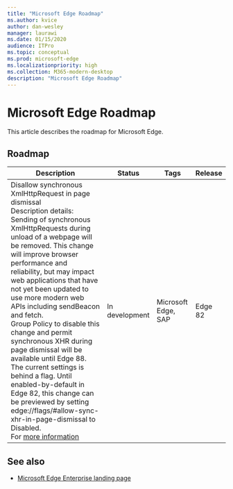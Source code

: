 ```yaml
---
title: "Microsoft Edge Roadmap"
ms.author: kvice
author: dan-wesley
manager: laurawi
ms.date: 01/15/2020
audience: ITPro
ms.topic: conceptual
ms.prod: microsoft-edge
ms.localizationpriority: high
ms.collection: M365-modern-desktop
description: "Microsoft Edge Roadmap"
---
```


# Microsoft Edge Roadmap

This article describes the roadmap for Microsoft Edge.

## Roadmap

| Description | Status | Tags | Release |
|--|--|--|--|
| Disallow synchronous XmlHttpRequest in page dismissal<br> Description details:<br> Sending of synchronous XmlHttpRequests during unload of a webpage will be removed. This change will improve browser performance and reliability, but may impact web applications that have not yet been updated to use more modern web APIs including sendBeacon and fetch.<br>Group Policy to disable this change and permit synchronous XHR during page dismissal will be available until Edge 88.<br> The current settings is behind a flag. Until enabled-by-default in Edge 82, this change can be previewed by setting edge://flags/#allow-sync-xhr-in-page-dismissal to Disabled.<br>For [more information](https://docs.microsoft.com/microsoft-edge/web-platform/site-impacting-changes) | In development      |  Microsoft Edge, SAP    | Edge 82       |

## See also

- [Microsoft Edge Enterprise landing page](https://aka.ms/EdgeEnterprise)
